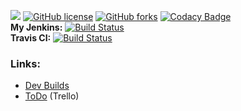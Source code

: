[![](https://jitpack.io/v/Phyrone/Lobby-Rel.svg)](https://jitpack.io/#Phyrone/Lobby-Rel) [![GitHub license](https://img.shields.io/github/license/Phyrone/Lobby-Rel.svg)](https://github.com/Phyrone/Lobby-Rel/blob/master/LICENSE) [![GitHub forks](https://img.shields.io/github/forks/Phyrone/Lobby-Rel.svg)](https://github.com/Phyrone/Lobby-Rel/network) [![Codacy Badge](https://api.codacy.com/project/badge/Grade/a5f693273ce0430d8259d96d437bd42e)](https://www.codacy.com/app/Phyrone/Lobby-Rel?utm_source=github.com&amp;utm_medium=referral&amp;utm_content=Phyrone/Lobby-Rel&amp;utm_campaign=Badge_Grade)  
**My Jenkins:** [![Build Status](https://ci.phyrone.de/buildStatus/icon?job=Lobby-Rel/master)](https://ci.phyrone.de/job/Lobby-Rel/job/master/)  
**Travis CI:**  [![Build Status](https://travis-ci.org/Phyrone/Lobby-Rel.svg?branch=master)](https://travis-ci.org/Phyrone/Lobby-Rel)  
### Links:
- [Dev Builds](https://ci.phyrone.de/job/Lobby-Rel/job/master/)
- [ToDo](https://trello.com/b/CMpvKvmk) (Trello)
